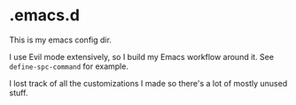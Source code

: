 # .emacs.d
This is my emacs config dir.

I use Evil mode extensively, so I build my Emacs workflow around
it. See `define-spc-command` for example.

I lost track of all the customizations I made so there's a lot of
mostly unused stuff.